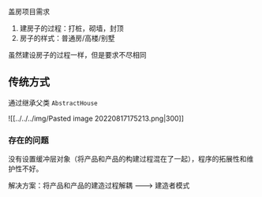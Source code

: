 盖房项目需求

1. 建房子的过程：打桩，砌墙，封顶
2. 房子的样式：普通房/高楼/别墅

虽然建设房子的过程一样，但是要求不尽相同

## 传统方式

通过继承父类 `AbstractHouse` 

![[../../../img/Pasted image 20220817175213.png|300]]


### 存在的问题

没有设置缓冲层对象（将产品和产品的构建过程混在了一起），程序的拓展性和维护性不好。


解决方案：将产品和产品的建造过程解耦   ---> 建造者模式


